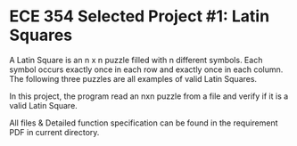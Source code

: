 # ECE 354 Selected Project #1: Latin Squares

A Latin Square is an n x n puzzle filled with n different symbols. Each symbol occurs exactly once in each row and exactly once in each column. The following three puzzles are all examples of valid Latin Squares.

In this project, the program  read an nxn puzzle from a file and verify if it is a valid Latin Square. 

All files & Detailed function specification can be found in the requirement PDF in current directory.